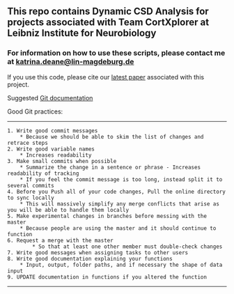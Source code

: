 ## This repo contains Dynamic CSD Analysis for projects associated with Team CortXplorer at Leibniz Institute for Neurobiology

### For information on how to use these scripts, please contact me at katrina.deane@lin-magdeburg.de 
If you use this code, please cite our [latest paper](https://physoc.onlinelibrary.wiley.com/doi/10.1113/JP279705) associated with this project.

Suggested [Git documentation](https://confluence.atlassian.com/bitbucketserver/basic-git-commands-776639767.html)


Good Git practices:
***
	1. Write good commit messages
		* Because we should be able to skim the list of changes and retrace steps
	2. Write good variable names
		* Increases readability
	3. Make small commits when possible
		* Summarize the change in a sentence or phrase - Increases readability of tracking
		* If you feel the commit message is too long, instead split it to several commits
	4. Before you Push all of your code changes, Pull the online directory to sync locally 
		* This will massively simplify any merge conflicts that arise as you will be able to handle them locally
	5. Make experimental changes in branches before messing with the master
		* Because people are using the master and it should continue to function 
	6. Request a merge with the master 
        	* So that at least one other member must double-check changes 
	7. Write good messages when assigning tasks to other users
	8. Write good documentation explaining your functions
		* Input, output, folder paths, and if necessary the shape of data input
	9. UPDATE documentation in functions if you altered the function
	
***
			
 
